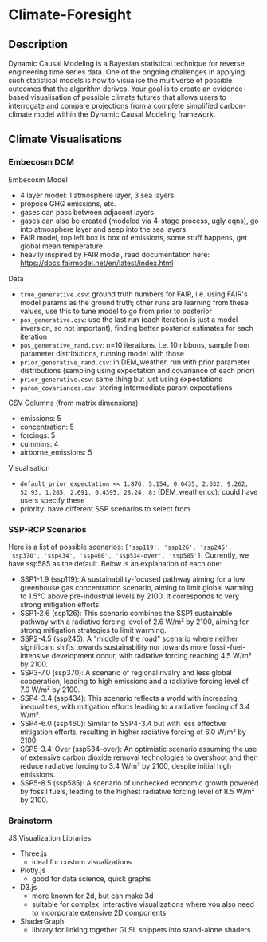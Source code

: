 # Climate-Foresight

## Description

Dynamic Causal Modeling is a Bayesian statistical technique for reverse 
engineering time series data. One of the ongoing challenges in applying 
such statistical models is how to visualise the multiverse of possible 
outcomes that the algorithm derives. Your goal is to create an 
evidence-based visualisation of possible climate futures that allows users 
to interrogate and compare projections from a complete simplified 
carbon-climate model within the Dynamic Causal Modeling framework.

## Climate Visualisations

### Embecosm DCM

Embecosm Model
- 4 layer model: 1 atmosphere layer, 3 sea layers
- propose GHG emissions, etc.
- gases can pass between adjacent layers
- gases can also be created (modeled via 4-stage process, ugly eqns), go into atmosphere layer and seep into the sea layers
- FAIR model, top left box is box of emissions, some stuff happens, get global mean temperature
- heavily inspired by FAIR model, read documentation here: https://docs.fairmodel.net/en/latest/index.html

Data
- `true_generative.csv`: ground truth numbers for FAIR, i.e. using FAIR's model params as the ground truth; other runs are learning from these values, use this to tune model to go from prior to posterior
- `pos_generative.csv`: use the last run (each iteration is just a model inversion, so not important), finding better posterior estimates for each iteration
- `pos_generative_rand.csv`: n=10 iterations, i.e. 10 ribbons, sample from parameter distributions, running model with those
- `prior_generative_rand.csv`: in DEM_weather, run with prior parameter distributions (sampling using expectation and covariance of each prior)
- `prior_generative.csv`: same thing but just using expectations
- `param_covariances.csv`: storing intermediate param expectations

CSV Columns (from matrix dimensions)
- emissions: 5
- concentration: 5
- forcings: 5
- cummins: 4
- airborne_emissions: 5

Visualisation
- `default_prior_expectation << 1.876, 5.154, 0.6435, 2.632, 9.262, 52.93, 1.285, 2.691, 0.4395, 28.24, 8;` (DEM_weather.cc): could have users specify these
- priority: have different SSP scenarios to select from

### SSP-RCP Scenarios

Here is a list of possible scenarios: `['ssp119', 'ssp126', 'ssp245', 'ssp370', 'ssp434', 'ssp460', 'ssp534-over', 'ssp585']`. Currently, we have ssp585 as the default. Below is an explanation of each one:

- SSP1-1.9 (ssp119): A sustainability-focused pathway aiming for a low greenhouse gas concentration scenario, aiming to limit global warming to 1.5°C above pre-industrial levels by 2100. It corresponds to very strong mitigation efforts.
- SSP1-2.6 (ssp126): This scenario combines the SSP1 sustainable pathway with a radiative forcing level of 2.6 W/m² by 2100, aiming for strong mitigation strategies to limit warming.
- SSP2-4.5 (ssp245): A "middle of the road" scenario where neither significant shifts towards sustainability nor towards more fossil-fuel-intensive development occur, with radiative forcing reaching 4.5 W/m² by 2100.
- SSP3-7.0 (ssp370): A scenario of regional rivalry and less global cooperation, leading to high emissions and a radiative forcing level of 7.0 W/m² by 2100.
- SSP4-3.4 (ssp434): This scenario reflects a world with increasing inequalities, with mitigation efforts leading to a radiative forcing of 3.4 W/m².
- SSP4-6.0 (ssp460): Similar to SSP4-3.4 but with less effective mitigation efforts, resulting in higher radiative forcing of 6.0 W/m² by 2100.
- SSP5-3.4-Over (ssp534-over): An optimistic scenario assuming the use of extensive carbon dioxide removal technologies to overshoot and then reduce radiative forcing to 3.4 W/m² by 2100, despite initial high emissions.
- SSP5-8.5 (ssp585): A scenario of unchecked economic growth powered by fossil fuels, leading to the highest radiative forcing level of 8.5 W/m² by 2100.

### Brainstorm

JS Visualization Libraries
- Three.js
    - ideal for custom visualizations
- Plotly.js
    - good for data science, quick graphs
- D3.js
    - more known for 2d, but can make 3d
    - suitable for complex, interactive visualizations where you also need to incorporate extensive 2D components
- ShaderGraph
    - library for linking together GLSL snippets into stand-alone shaders
